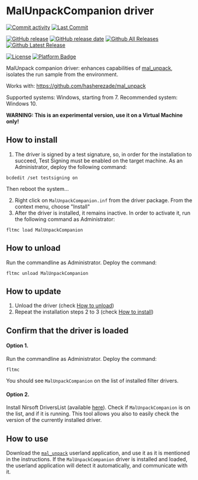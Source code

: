 # MalUnpackCompanion driver

[![Commit activity](https://img.shields.io/github/commit-activity/m/hasherezade/mal_unpack_drv)](https://github.com/hasherezade/mal_unpack_drv/commits)
[![Last Commit](https://img.shields.io/github/last-commit/hasherezade/mal_unpack_drv/main)](https://github.com/hasherezade/mal_unpack_drv/commits)

[![GitHub release](https://img.shields.io/github/release/hasherezade/mal_unpack_drv.svg)](https://github.com/hasherezade/mal_unpack_drv/releases)
[![GitHub release date](https://img.shields.io/github/release-date/hasherezade/mal_unpack_drv?color=blue)](https://github.com/hasherezade/mal_unpack_drv/releases)
[![Github All Releases](https://img.shields.io/github/downloads/hasherezade/mal_unpack_drv/total.svg)](https://github.com/hasherezade/mal_unpack_drv/releases)
[![Github Latest Release](https://img.shields.io/github/downloads/hasherezade/mal_unpack_drv/latest/total.svg)](https://github.com/hasherezade/mal_unpack_drv/releases)

[![License](https://img.shields.io/badge/License-BSD%202--Clause-blue.svg)](https://github.com/hasherezade/mal_unpack_drv/blob/main/LICENSE)
[![Platform Badge](https://img.shields.io/badge/Windows-0078D6?logo=windows)](https://github.com/hasherezade/mal_unpack_drv)

MalUnpack companion driver: enhances capabilities of [mal_unpack](https://github.com/hasherezade/mal_unpack), isolates the run sample from the environment.

Works with: https://github.com/hasherezade/mal_unpack


Supported systems: Windows, starting from 7. Recommended system: Windows 10.

**WARNING: This is an experimental version, use it on a Virtual Machine only!**

## How to install


1. The driver is signed by a test signature, so, in order for the installation to succeed, Test Signing must be enabled on the target machine. As an Administrator, deploy the following command:

```
bcdedit /set testsigning on
```

Then reboot the system...

2. Right click on `MalUnpackCompanion.inf` from the driver package. From the context menu, choose "Install"
3. After the driver is installed, it remains inactive. In order to activate it, run the following command as Administrator:
```
fltmc load MalUnpackCompanion
```

## How to unload

Run the commandline as Administrator. Deploy the command:
```
fltmc unload MalUnpackCompanion
```

##  How to update

1. Unload the driver (check [How to unload](https://github.com/hasherezade/mal_unpack_drv/blob/main/README.md#how-to-unload))
2. Repeat the installation steps 2 to 3 (check [How to install](https://github.com/hasherezade/mal_unpack_drv/blob/main/README.md#how-to-install))

## Confirm that the driver is loaded

#### Option 1.

Run the commandline as Administrator. Deploy the command:
```
fltmc
```
You should see `MalUnpackCompanion` on the list of installed filter drivers.

#### Option 2.

Install Nirsoft DriversList (available [here](https://www.nirsoft.net/utils/installed_drivers_list.html)). Check if `MalUnpackCompanion` is on the list, and if it is running. This tool allows you also to easily check the version of the currently installed driver.

How to use
---

Download the [`mal_unpack`](https://github.com/hasherezade/mal_unpack) userland application, and use it as it is mentioned in the instructions. If the `MalUnpackCompanion` driver is installed and loaded, the userland application will detect it automatically, and communicate with it.

